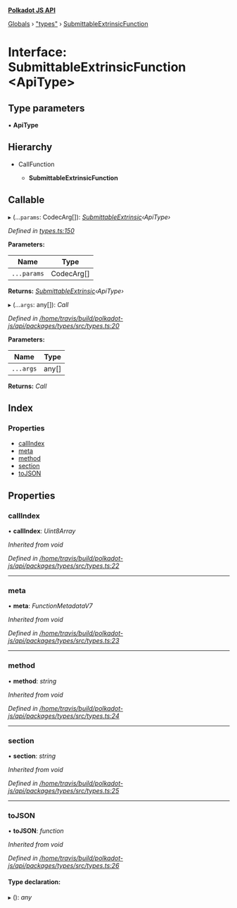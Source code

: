 **[Polkadot JS API](../README.md)**

[Globals](../globals.md) › ["types"](../modules/_types_.md) › [SubmittableExtrinsicFunction](_types_.submittableextrinsicfunction.md)

# Interface: SubmittableExtrinsicFunction <**ApiType**>

## Type parameters

▪ **ApiType**

## Hierarchy

* CallFunction

  * **SubmittableExtrinsicFunction**

## Callable

▸ (...`params`: CodecArg[]): *[SubmittableExtrinsic](_submittable_types_.submittableextrinsic.md)‹ApiType›*

*Defined in [types.ts:150](https://github.com/polkadot-js/api/blob/bdd0cb9/packages/api/src/types.ts#L150)*

**Parameters:**

Name | Type |
------ | ------ |
`...params` | CodecArg[] |

**Returns:** *[SubmittableExtrinsic](_submittable_types_.submittableextrinsic.md)‹ApiType›*

▸ (...`args`: any[]): *Call*

*Defined in [/home/travis/build/polkadot-js/api/packages/types/src/types.ts:20](https://github.com/polkadot-js/api/blob/bdd0cb9/packages/types/src/types.ts#L20)*

**Parameters:**

Name | Type |
------ | ------ |
`...args` | any[] |

**Returns:** *Call*

## Index

### Properties

* [callIndex](_types_.submittableextrinsicfunction.md#callindex)
* [meta](_types_.submittableextrinsicfunction.md#meta)
* [method](_types_.submittableextrinsicfunction.md#method)
* [section](_types_.submittableextrinsicfunction.md#section)
* [toJSON](_types_.submittableextrinsicfunction.md#tojson)

## Properties

###  callIndex

• **callIndex**: *Uint8Array*

*Inherited from void*

*Defined in [/home/travis/build/polkadot-js/api/packages/types/src/types.ts:22](https://github.com/polkadot-js/api/blob/bdd0cb9/packages/types/src/types.ts#L22)*

___

###  meta

• **meta**: *FunctionMetadataV7*

*Inherited from void*

*Defined in [/home/travis/build/polkadot-js/api/packages/types/src/types.ts:23](https://github.com/polkadot-js/api/blob/bdd0cb9/packages/types/src/types.ts#L23)*

___

###  method

• **method**: *string*

*Inherited from void*

*Defined in [/home/travis/build/polkadot-js/api/packages/types/src/types.ts:24](https://github.com/polkadot-js/api/blob/bdd0cb9/packages/types/src/types.ts#L24)*

___

###  section

• **section**: *string*

*Inherited from void*

*Defined in [/home/travis/build/polkadot-js/api/packages/types/src/types.ts:25](https://github.com/polkadot-js/api/blob/bdd0cb9/packages/types/src/types.ts#L25)*

___

###  toJSON

• **toJSON**: *function*

*Inherited from void*

*Defined in [/home/travis/build/polkadot-js/api/packages/types/src/types.ts:26](https://github.com/polkadot-js/api/blob/bdd0cb9/packages/types/src/types.ts#L26)*

#### Type declaration:

▸ (): *any*